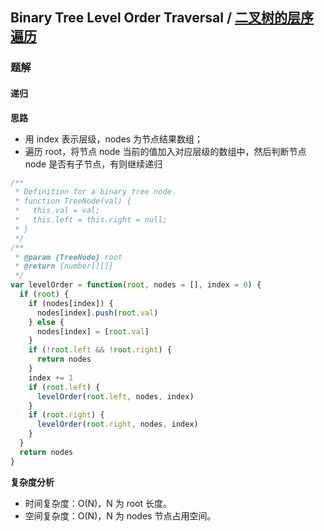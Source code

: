 ## Binary Tree Level Order Traversal / [二叉树的层序遍历](https://leetcode-cn.com/problems/binary-tree-level-order-traversal/)

### 题解
#### 递归
**思路**
+ 用 index 表示层级，nodes 为节点结果数组；
+ 遍历 root，将节点 node 当前的值加入对应层级的数组中，然后判断节点 node 是否有子节点，有则继续递归

```js
/**
 * Definition for a binary tree node.
 * function TreeNode(val) {
 *   this.val = val;
 *   this.left = this.right = null;
 * }
 */
/**
 * @param {TreeNode} root
 * @return {number[][]}
 */
var levelOrder = function(root, nodes = [], index = 0) {
  if (root) {
    if (nodes[index]) {
      nodes[index].push(root.val)
    } else {
      nodes[index] = [root.val]
    }
    if (!root.left && !root.right) {
      return nodes
    }
    index += 1
    if (root.left) {
      levelOrder(root.left, nodes, index)
    }
    if (root.right) {
      levelOrder(root.right, nodes, index)
    }
  } 
  return nodes
}
```


**复杂度分析**
+ 时间复杂度：O(N)，N 为 root 长度。
+ 空间复杂度：O(N)，N 为 nodes 节点占用空间。